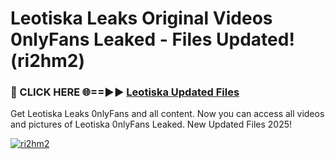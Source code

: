 # Leotiska Leaks Original Videos 0nlyFans Leaked - Files Updated! (ri2hm2)

<h3>🔴 CLICK HERE 🌐==►► <a href="https://mediafile.pages.dev?q=Leotiska&ref=D4RT" rel="nofollow">Leotiska Updated Files</a></h3>

Get Leotiska Leaks 0nlyFans and all content. Now you can access all videos and pictures of Leotiska 0nlyFans Leaked. New Updated Files 2025!

[![ri2hm2](https://github.com/user-attachments/assets/8c521d6e-e6e3-4a75-9320-d58ab9d79d5b)](https://mediafile.pages.dev?q=Leotiska&ref=D4RT)